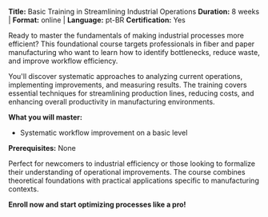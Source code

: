 **Title:** Basic Training in Streamlining Industrial Operations
**Duration:** 8 weeks | **Format:** online | **Language:** pt-BR
**Certification:** Yes

Ready to master the fundamentals of making industrial processes more efficient? This foundational course targets professionals in fiber and paper manufacturing who want to learn how to identify bottlenecks, reduce waste, and improve workflow efficiency.

You'll discover systematic approaches to analyzing current operations, implementing improvements, and measuring results. The training covers essential techniques for streamlining production lines, reducing costs, and enhancing overall productivity in manufacturing environments.

**What you will master:**
- Systematic workflow improvement on a basic level

**Prerequisites:**
None

Perfect for newcomers to industrial efficiency or those looking to formalize their understanding of operational improvements. The course combines theoretical foundations with practical applications specific to manufacturing contexts.

**Enroll now and start optimizing processes like a pro!**